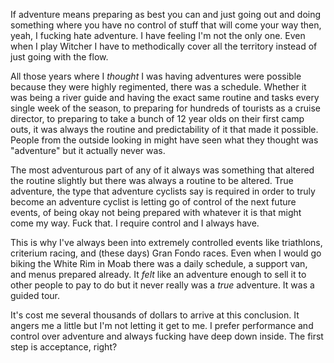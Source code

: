 If adventure means preparing as best you can and just going out and doing something where you have no control of stuff that will come your way then, yeah, I fucking hate adventure. I have feeling I'm not the only one. Even when I play Witcher I have to methodically cover all the territory instead of just going with the flow.

All those years where I *thought* I was having adventures were possible because they were highly regimented, there was a schedule. Whether it was being a river guide and having the exact same routine and tasks every single week of the season, to preparing for hundreds of tourists as a cruise director, to preparing to take a bunch of 12 year olds on their first camp outs, it was always the routine and predictability of it that made it possible. People from the outside looking in might have seen what they thought was "adventure" but it actually never was.

The most adventurous part of any of it always was something that altered the routine slightly but there was always a routine to be altered. True adventure, the type that adventure cyclists say is required in order to truly become an adventure cyclist is letting go of control of the next future events, of being okay not being prepared with whatever it is that might come my way. Fuck that. I require control and I always have.

This is why I've always been into extremely controlled events like triathlons, criterium racing, and (these days) Gran Fondo races. Even when I would go biking the White Rim in Moab there was a daily schedule, a support van, and menus prepared already. It *felt* like an adventure enough to sell it to other people to pay to do but it never really was a *true* adventure. It was a guided tour.

It's cost me several thousands of dollars to arrive at this conclusion. It angers me a little but I'm not letting it get to me. I prefer performance and control over adventure and always fucking have deep down inside. The first step is acceptance, right?